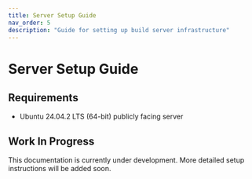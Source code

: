 ```yaml
---
title: Server Setup Guide
nav_order: 5
description: "Guide for setting up build server infrastructure"
---
```


# Server Setup Guide

## Requirements

- Ubuntu 24.04.2 LTS (64-bit) publicly facing server

## Work In Progress

This documentation is currently under development. More detailed setup instructions will be added soon. 